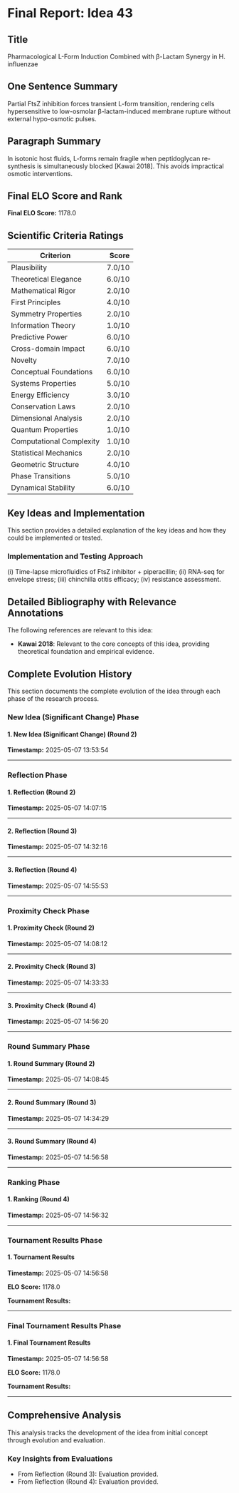 # Final Report: Idea 43

## Title

Pharmacological L-Form Induction Combined with β-Lactam Synergy in H. influenzae

## One Sentence Summary

Partial FtsZ inhibition forces transient L-form transition, rendering cells hypersensitive to low-osmolar β-lactam-induced membrane rupture without external hypo-osmotic pulses.

## Paragraph Summary

In isotonic host fluids, L-forms remain fragile when peptidoglycan re-synthesis is simultaneously blocked [Kawai 2018]. This avoids impractical osmotic interventions.

## Final ELO Score and Rank

**Final ELO Score:** 1178.0

## Scientific Criteria Ratings

| Criterion | Score |
|---|---:|
| Plausibility | 7.0/10 |
| Theoretical Elegance | 6.0/10 |
| Mathematical Rigor | 2.0/10 |
| First Principles | 4.0/10 |
| Symmetry Properties | 2.0/10 |
| Information Theory | 1.0/10 |
| Predictive Power | 6.0/10 |
| Cross-domain Impact | 6.0/10 |
| Novelty | 7.0/10 |
| Conceptual Foundations | 6.0/10 |
| Systems Properties | 5.0/10 |
| Energy Efficiency | 3.0/10 |
| Conservation Laws | 2.0/10 |
| Dimensional Analysis | 2.0/10 |
| Quantum Properties | 1.0/10 |
| Computational Complexity | 1.0/10 |
| Statistical Mechanics | 2.0/10 |
| Geometric Structure | 4.0/10 |
| Phase Transitions | 5.0/10 |
| Dynamical Stability | 6.0/10 |

## Key Ideas and Implementation

This section provides a detailed explanation of the key ideas and how they could be implemented or tested.

### Implementation and Testing Approach

(i) Time-lapse microfluidics of FtsZ inhibitor + piperacillin; (ii) RNA-seq for envelope stress; (iii) chinchilla otitis efficacy; (iv) resistance assessment.


## Detailed Bibliography with Relevance Annotations

The following references are relevant to this idea:

- **Kawai 2018**: Relevant to the core concepts of this idea, providing theoretical foundation and empirical evidence.
## Complete Evolution History

This section documents the complete evolution of the idea through each phase of the research process.

### New Idea (Significant Change) Phase

#### 1. New Idea (Significant Change) (Round 2)
**Timestamp:** 2025-05-07 13:53:54



---

### Reflection Phase

#### 1. Reflection (Round 2)
**Timestamp:** 2025-05-07 14:07:15



---

#### 2. Reflection (Round 3)
**Timestamp:** 2025-05-07 14:32:16



---

#### 3. Reflection (Round 4)
**Timestamp:** 2025-05-07 14:55:53



---

### Proximity Check Phase

#### 1. Proximity Check (Round 2)
**Timestamp:** 2025-05-07 14:08:12



---

#### 2. Proximity Check (Round 3)
**Timestamp:** 2025-05-07 14:33:33



---

#### 3. Proximity Check (Round 4)
**Timestamp:** 2025-05-07 14:56:20



---

### Round Summary Phase

#### 1. Round Summary (Round 2)
**Timestamp:** 2025-05-07 14:08:45



---

#### 2. Round Summary (Round 3)
**Timestamp:** 2025-05-07 14:34:29



---

#### 3. Round Summary (Round 4)
**Timestamp:** 2025-05-07 14:56:58



---

### Ranking Phase

#### 1. Ranking (Round 4)
**Timestamp:** 2025-05-07 14:56:32



---

### Tournament Results Phase

#### 1. Tournament Results
**Timestamp:** 2025-05-07 14:56:58

**ELO Score:** 1178.0

**Tournament Results:**



---

### Final Tournament Results Phase

#### 1. Final Tournament Results
**Timestamp:** 2025-05-07 14:56:58

**ELO Score:** 1178.0

**Tournament Results:**



---

## Comprehensive Analysis

This analysis tracks the development of the idea from initial concept through evolution and evaluation.

### Key Insights from Evaluations

- From Reflection (Round 3): Evaluation provided.
- From Reflection (Round 4): Evaluation provided.
